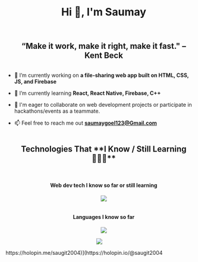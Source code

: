 <div id="user-content-toc">
  <ul align="center">
    <summary><h1 style="display: inline-block">Hi 👋, I'm Saumay</h1></summary>
  </ul>
</div>

<div id="user-content-toc" align="center">
  <ul>
    <summary>
      <h2 style="display: inline-block">“Make it work, make it right, make it fast." – Kent Beck</h2>
    </summary>
  </ul>
</div>

- 🔭 I’m currently working on **a file-sharing web app built on HTML, CSS, JS, and Firebase**

- 🌱 I’m currently learning **React, React Native, Firebase, C++**
  
- 🤝 I'm eager to collaborate on web development projects or participate in hackathons/events as a teammate.

- 📫 Feel free to reach me out **saumaygoel123@Gmail.com**

<div id="user-content-toc">
  <ul align="center">
    <summary><h2 style="display: inline-block">Technologies That **I Know / Still Learning👨🏻‍💻**</h2></summary>
  </ul>
</div>
<!--tech stack icons-->
<div id="user-content-toc">
  <ul align="center">
    <summary><h4 style="display: inline-block">Web dev tech I know so far or still learning</h4></summary>
    <img src="https://skillicons.dev/icons?i=html,css,figma,react,js,firebase&perline=14" />
  </ul>
</div>

<div id="user-content-toc">
  <ul align="center">
    <summary><h4 style="display: inline-block">Languages I know so far</h4></summary>
    <img src="https://skillicons.dev/icons?i=python,js,cpp&perline=14" />
  </ul>
</div>

<p align="center">
  <a href="https://skillicons.dev">
    <img src="https://skillicons.dev/icons?i=html,css,figma,react,js,firebase,github,git,python,cpp&perline=14" />
  </a>
</p>

<div>
    https://holopin.me/saugit2004)](https://holopin.io/@saugit2004
</div>
